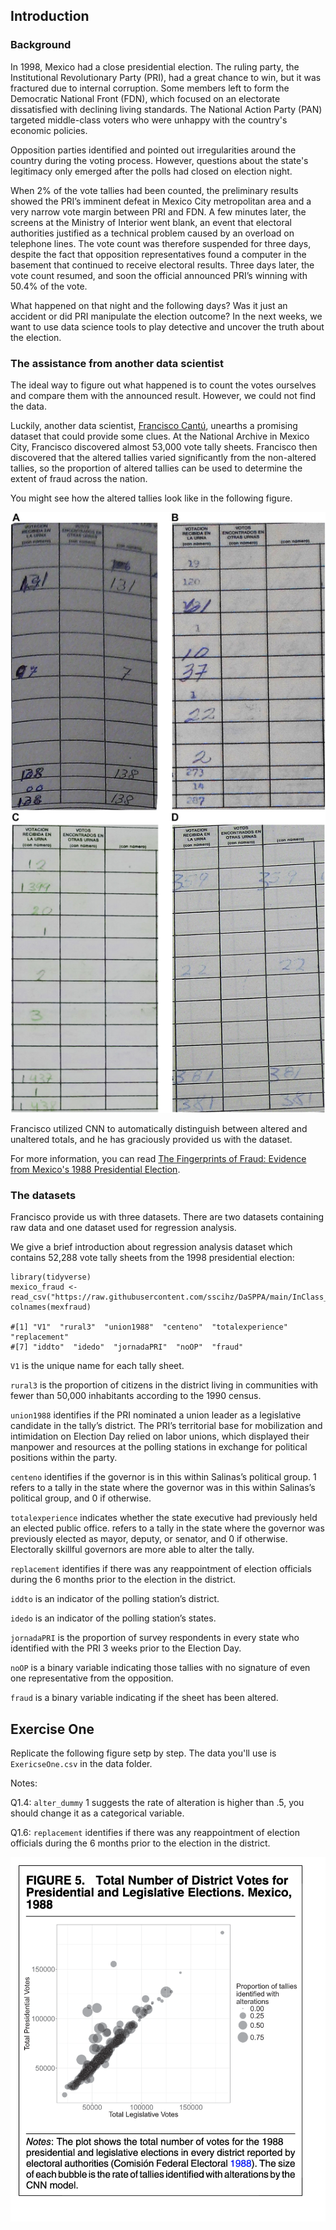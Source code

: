 ## Introduction

### Background

In 1998, Mexico had a close presidential election. The ruling party, the Institutional Revolutionary Party (PRI), had a great chance to win, but it was fractured due to internal corruption. Some members left to form the Democratic National Front (FDN), which focused on an electorate dissatisfied with declining living standards. The National Action Party (PAN) targeted middle-class voters who were unhappy with the country's economic policies.

Opposition parties identified and pointed out irregularities around the country during the voting process. However, questions about the state's legitimacy only emerged after the polls had closed on election night.

When 2% of the vote tallies had been counted, the preliminary results showed the PRI’s imminent defeat in Mexico City metropolitan area and a very narrow vote margin between PRI and FDN. A few minutes later, the screens at the Ministry of Interior went blank, an event that electoral authorities justified as a technical problem caused by an overload on telephone lines. The vote count was therefore suspended for three days, despite the fact that opposition representatives found a computer in the basement that continued to receive electoral results. Three days later, the vote count resumed, and soon the official announced PRI’s winning with 50.4% of the vote.

What happened on that night and the following days? Was it just an accident or did PRI manipulate the election outcome? In the next weeks, we want to use data science tools to play detective and uncover the truth about the election.

### The assistance from another data scientist

The ideal way to figure out what happened is to count the votes ourselves and compare them with the announced result. However, we could not find the data.

Luckily, another data scientist, [Francisco Cantú](https://franciscocantu.github.io/), unearths a promising dataset that could provide some clues. At the National Archive in Mexico City, Francisco discovered almost 53,000 vote tally sheets. Francisco then discovered that the altered tallies varied significantly from the non-altered tallies, so the proportion of altered tallies can be used to determine the extent of fraud across the nation.

You might see how the altered tallies look like in the following figure.

![1675827583268](image/fraud.png)

Francisco utilized CNN to automatically distinguish between altered and unaltered totals, and he has graciously provided us with the dataset.

For more information, you can read [The Fingerprints of Fraud: Evidence from Mexico&#39;s 1988 Presidential Election](https://www.cambridge.org/core/journals/american-political-science-review/article/fingerprints-of-fraud-evidence-from-mexicos-1988-presidential-election/8F3C1BCA4C53FE85EA48E51321E339E9).

### The datasets

Francisco provide us with three datasets. There are two datasets containing raw data and one dataset used for regression analysis. 

We give a brief introduction about regression analysis dataset which contains 52,288 vote tally sheets from the 1998 presidential election:

```
library(tidyverse)
mexico_fraud <- read_csv("https://raw.githubusercontent.com/sscihz/DaSPPA/main/InClass_Mexico_Fraud/Data/RawData/mexico_fraud.csv")
colnames(mexfraud) 

#[1] "V1"  "rural3"  "union1988"  "centeno"  "totalexperience" "replacement" 
#[7] "iddto"  "idedo"  "jornadaPRI"  "noOP"  "fraud"
```

`V1` is the unique name for each tally sheet.

`rural3` is the proportion of citizens in the district living in communities with fewer than 50,000 inhabitants according to the 1990 census.

`union1988` identifies if the PRI nominated a union leader as a legislative candidate in the tally’s district. The PRI’s territorial base for mobilization and intimidation on Election Day relied on labor unions, which displayed their manpower and resources at the polling stations in exchange for political positions within the party.

`centeno` identifies if the governor is in this within Salinas’s political group. 1 refers to a tally in the state where the governor was in this within Salinas’s political group, and 0 if otherwise.

`totalexperience` indicates whether the state executive had previously held an elected public office. refers to a tally in the state where the governor was previously elected as mayor, deputy, or senator, and 0 if otherwise. Electorally skillful governors are more able to alter the tally.

`replacement` identifies if there was any reappointment of election officials during the 6 months prior to the election in the district.

`iddto`  is an indicator of the polling station’s district.

`idedo` is an indicator of the polling station’s states.

`jornadaPRI` is the proportion of survey respondents in every state who identified with the PRI 3 weeks prior to the Election Day.

`noOP` is a binary variable indicating those tallies with no signature of even one representative from the opposition.

`fraud` is a binary variable indicating if the sheet has been altered.


## Exercise One

Replicate the following figure setp by step. The data you'll use is `ExericseOne.csv` in the data folder. 

Notes: 

Q1.4: `alter_dummy` 1 suggests the rate of alteration is higher than .5, you should change it as a categorical variable. 


Q1.6: `replacement` identifies if there was any reappointment of election officials during the 6 months prior to the election in the district.


![REPLICATION_ONE](image/replication.png)

